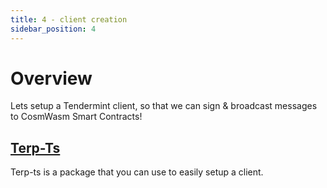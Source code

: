 ```yaml
---
title: 4 - client creation
sidebar_position: 4
---
```

# Overview

Lets setup a Tendermint client, so that we can sign & broadcast messages to CosmWasm Smart Contracts!

## [Terp-Ts](https://github.com/terpnetwork/terp-ts)

Terp-ts is a package that you can use to easily setup a client. 
